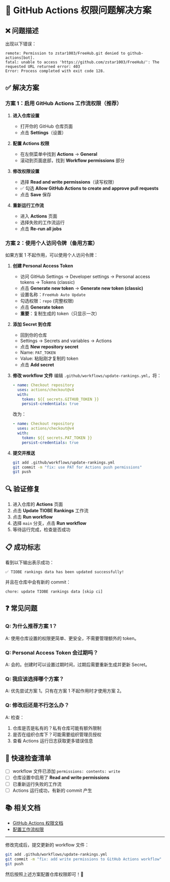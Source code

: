 # 🔧 GitHub Actions 权限问题解决方案

## ❌ 问题描述

出现以下错误：
```
remote: Permission to zstar1003/FreeHub.git denied to github-actions[bot].
fatal: unable to access 'https://github.com/zstar1003/FreeHub/': The requested URL returned error: 403
Error: Process completed with exit code 128.
```

## ✅ 解决方案

### 方案 1：启用 GitHub Actions 工作流权限（推荐）

1. **进入仓库设置**
   - 打开你的 GitHub 仓库页面
   - 点击 **Settings**（设置）

2. **配置 Actions 权限**
   - 在左侧菜单中找到 **Actions** → **General**
   - 滚动到页面底部，找到 **Workflow permissions** 部分

3. **修改权限设置**
   - 选择 **Read and write permissions**（读写权限）
   - ✅ 勾选 **Allow GitHub Actions to create and approve pull requests**
   - 点击 **Save** 保存

4. **重新运行工作流**
   - 进入 **Actions** 页面
   - 选择失败的工作流运行
   - 点击 **Re-run all jobs**

### 方案 2：使用个人访问令牌（备用方案）

如果方案 1 不起作用，可以使用个人访问令牌：

1. **创建 Personal Access Token**
   - 访问 GitHub Settings → Developer settings → Personal access tokens → Tokens (classic)
   - 点击 **Generate new token** → **Generate new token (classic)**
   - 设置名称：`FreeHub Auto Update`
   - 勾选权限：`repo` (完整权限)
   - 点击 **Generate token**
   - **重要**：复制生成的 token（只显示一次）

2. **添加 Secret 到仓库**
   - 回到你的仓库
   - Settings → Secrets and variables → Actions
   - 点击 **New repository secret**
   - Name: `PAT_TOKEN`
   - Value: 粘贴刚才复制的 token
   - 点击 **Add secret**

3. **修改 workflow 文件**
   编辑 `.github/workflows/update-rankings.yml`，将：
   ```yaml
   - name: Checkout repository
     uses: actions/checkout@v4
     with:
       token: ${{ secrets.GITHUB_TOKEN }}
       persist-credentials: true
   ```

   改为：
   ```yaml
   - name: Checkout repository
     uses: actions/checkout@v4
     with:
       token: ${{ secrets.PAT_TOKEN }}
       persist-credentials: true
   ```

4. **提交并推送**
   ```bash
   git add .github/workflows/update-rankings.yml
   git commit -m "fix: use PAT for Actions push permissions"
   git push
   ```

## 🔍 验证修复

1. 进入仓库的 **Actions** 页面
2. 点击 **Update TIOBE Rankings** 工作流
3. 点击 **Run workflow**
4. 选择 `main` 分支，点击 **Run workflow**
5. 等待运行完成，检查是否成功

## 📋 成功标志

看到以下输出表示成功：
```
✅ TIOBE rankings data has been updated successfully!
```

并且在仓库中会有新的 commit：
```
chore: update TIOBE rankings data [skip ci]
```

## ❓ 常见问题

### Q: 为什么推荐方案 1？
A: 使用仓库设置的权限更简单、更安全，不需要管理额外的 token。

### Q: Personal Access Token 会过期吗？
A: 会的。创建时可以设置过期时间，过期后需要重新生成并更新 Secret。

### Q: 我应该选择哪个方案？
A: 优先尝试方案 1。只有在方案 1 不起作用时才使用方案 2。

### Q: 修改后还是不行怎么办？
A: 检查：
1. 仓库是否是私有的？私有仓库可能有额外限制
2. 是否在组织仓库下？可能需要组织管理员授权
3. 查看 Actions 运行日志获取更多错误信息

## 🎯 快速检查清单

- [ ] workflow 文件已添加 `permissions: contents: write`
- [ ] 仓库设置中启用了 **Read and write permissions**
- [ ] 已重新运行失败的工作流
- [ ] Actions 运行成功，有新的 commit 产生

## 📚 相关文档

- [GitHub Actions 权限文档](https://docs.github.com/en/actions/security-guides/automatic-token-authentication)
- [配置工作流权限](https://docs.github.com/en/actions/using-workflows/workflow-syntax-for-github-actions#permissions)

---

修改完成后，提交更新的 workflow 文件：

```bash
git add .github/workflows/update-rankings.yml
git commit -m "fix: add write permissions to GitHub Actions workflow"
git push
```

然后按照上述方案配置仓库权限即可！🎉
